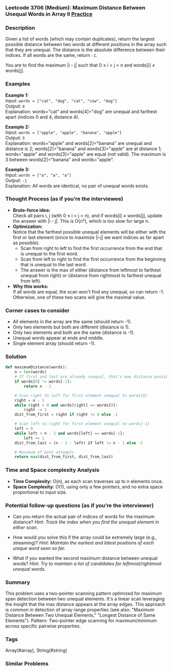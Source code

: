 ### Leetcode 3706 (Medium): Maximum Distance Between Unequal Words in Array II [Practice](https://leetcode.com/problems/maximum-distance-between-unequal-words-in-array-ii)

### Description  
Given a list of words (which may contain duplicates), return the largest possible distance between two words at different positions in the array such that they are unequal. The distance is the absolute difference between their indices. If all words are the same, return `-1`.

You are to find the maximum |i - j| such that 0 ≤ i < j < n and words[i] ≠ words[j].

### Examples  

**Example 1:**  
Input: `words = ["cat", "dog", "cat", "cow", "dog"]`  
Output: `4`  
Explanation: words="cat" and words[4]="dog" are unequal and farthest apart (indices 0 and 4, distance 4).

**Example 2:**  
Input: `words = ["apple", "apple", "banana", "apple"]`  
Output: `3`  
Explanation: words="apple" and words[2]="banana" are unequal and distance is 2; words[2]="banana" and words[3]="apple" are at distance 1; words="apple" and words[3]="apple" are equal (not valid). The maximum is 3 between words[2]="banana" and words="apple".

**Example 3:**  
Input: `words = ["a", "a", "a"]`  
Output: `-1`  
Explanation: All words are identical, no pair of unequal words exists.

### Thought Process (as if you’re the interviewee)  
- **Brute-force idea:**  
  Check all pairs i, j (with 0 ≤ i < j < n), and if words[i] ≠ words[j], update the answer with |i - j|. This is O(n²), which is too slow for large n.
- **Optimization:**  
  Notice that the farthest possible unequal elements will be either with the first or last element (since to maximize |i-j| we want indices as far apart as possible).  
  - Scan from right to left to find the first occurrence from the end that is unequal to the first word.  
  - Scan from left to right to find the first occurrence from the beginning that is unequal to the last word.  
  - The answer is the max of either (distance from leftmost to farthest unequal from right) or (distance from rightmost to farthest unequal from left).
- **Why this works:**  
  If all words are equal, the scan won't find any unequal, so can return -1. Otherwise, one of these two scans will give the maximal value.

### Corner cases to consider  
- All elements in the array are the same (should return -1).
- Only two elements but both are different (distance is 1).
- Only two elements and both are the same (distance is -1).
- Unequal words appear at ends and middle.
- Single element array (should return -1).

### Solution

```python
def maximumDistance(words):
    n = len(words)
    # If first and last are already unequal, that's max distance possible
    if words[0] != words[-1]:
        return n - 1

    # Scan right to left for first element unequal to words[0]
    right = n - 1
    while right > 0 and words[right] == words[0]:
        right -= 1
    dist_from_first = right if right != 0 else -1

    # Scan left to right for first element unequal to words[-1]
    left = 0
    while left < n - 1 and words[left] == words[-1]:
        left += 1
    dist_from_last = (n - 1 - left) if left != n - 1 else -1

    # Maximum of both attempts
    return max(dist_from_first, dist_from_last)
```

### Time and Space complexity Analysis  

- **Time Complexity:** O(n), as each scan traverses up to n elements once.
- **Space Complexity:** O(1), using only a few pointers, and no extra space proportional to input size.

### Potential follow-up questions (as if you’re the interviewer)  

- Can you return the actual pair of indices of words for the maximum distance?
  *Hint: Track the index when you find the unequal element in either scan.*

- How would you solve this if the array could be extremely large (e.g., streaming)?
  *Hint: Maintain the earliest and latest positions of each unique word seen so far.*

- What if you wanted the second maximum distance between unequal words?
  *Hint: Try to maintain a list of candidates for leftmost/rightmost unequal words.*

### Summary
This problem uses a two-pointer scanning pattern optimized for maximum span detection between two unequal elements. It's a linear scan leveraging the insight that the max distance appears at the array edges. This approach is common in detection of array range properties (see also: "Maximum Distance Between Two Unequal Elements," "Longest Distance of Same Elements"). Pattern: Two-pointer edge scanning for maximum/minimum across specific pairwise properties.

### Tags
Array(#array), String(#string)

### Similar Problems
